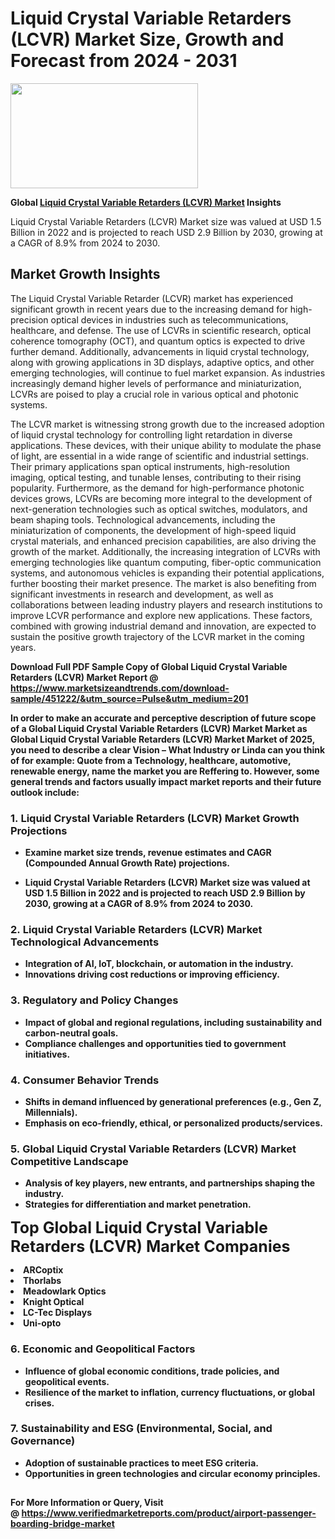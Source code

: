 <H1>Liquid Crystal Variable Retarders (LCVR) Market Size, Growth and Forecast from 2024 - 2031</H1><img class="aligncenter size-medium wp-image-584254" src="https://thirdeyenews.in/wp-content/uploads/2024/09/Global-Market-Research-300x168.jpeg" alt="" width="300" height="168" /><p><strong>Global&nbsp;<a href="https://www.marketsizeandtrends.com/download-sample/451222/&amp;utm_source=Pulse&amp;utm_medium=201">Liquid Crystal Variable Retarders (LCVR) Market</a> Insights</strong></p><p>Liquid Crystal Variable Retarders (LCVR) Market size was valued at USD 1.5 Billion in 2022 and is projected to reach USD 2.9 Billion by 2030, growing at a CAGR of 8.9% from 2024 to 2030.</p><p><h2>Market Growth Insights</h2> <p>The Liquid Crystal Variable Retarder (LCVR) market has experienced significant growth in recent years due to the increasing demand for high-precision optical devices in industries such as telecommunications, healthcare, and defense. The use of LCVRs in scientific research, optical coherence tomography (OCT), and quantum optics is expected to drive further demand. Additionally, advancements in liquid crystal technology, along with growing applications in 3D displays, adaptive optics, and other emerging technologies, will continue to fuel market expansion. As industries increasingly demand higher levels of performance and miniaturization, LCVRs are poised to play a crucial role in various optical and photonic systems.</p> <p><strong></strong></p> <p>The LCVR market is witnessing strong growth due to the increased adoption of liquid crystal technology for controlling light retardation in diverse applications. These devices, with their unique ability to modulate the phase of light, are essential in a wide range of scientific and industrial settings. Their primary applications span optical instruments, high-resolution imaging, optical testing, and tunable lenses, contributing to their rising popularity. Furthermore, as the demand for high-performance photonic devices grows, LCVRs are becoming more integral to the development of next-generation technologies such as optical switches, modulators, and beam shaping tools. Technological advancements, including the miniaturization of components, the development of high-speed liquid crystal materials, and enhanced precision capabilities, are also driving the growth of the market. Additionally, the increasing integration of LCVRs with emerging technologies like quantum computing, fiber-optic communication systems, and autonomous vehicles is expanding their potential applications, further boosting their market presence. The market is also benefiting from significant investments in research and development, as well as collaborations between leading industry players and research institutions to improve LCVR performance and explore new applications. These factors, combined with growing industrial demand and innovation, are expected to sustain the positive growth trajectory of the LCVR market in the coming years.</p> <p><strong></p><p><span class=""><strong>Download Full PDF Sample Copy of Global Liquid Crystal Variable Retarders (LCVR) Market Report</strong> @ <a href="https://www.marketsizeandtrends.com/download-sample/451222/&amp;utm_source=Pulse&amp;utm_medium=201" target="_blank">https://www.marketsizeandtrends.com/download-sample/451222/&amp;utm_source=Pulse&amp;utm_medium=201</a></span></p><p>In order to make an accurate and perceptive description of future scope of a Global&nbsp;Liquid Crystal Variable Retarders (LCVR) Market Market as Global&nbsp;Liquid Crystal Variable Retarders (LCVR) Market Market of 2025, you need to describe a clear Vision &ndash; What Industry or Linda can you think of for example: Quote from a Technology, healthcare, automotive, renewable energy, name the market you are Reffering to. However, some general trends and factors usually impact market reports and their future outlook include:</p><h3>1.&nbsp;<strong>Liquid Crystal Variable Retarders (LCVR) Market Growth Projections</strong></h3><ul><li>Examine market size trends, revenue estimates and CAGR (Compounded Annual Growth Rate) projections.</li><li><p>Liquid Crystal Variable Retarders (LCVR) Market size was valued at USD 1.5 Billion in 2022 and is projected to reach USD 2.9 Billion by 2030, growing at a CAGR of 8.9% from 2024 to 2030.</p></li></ul><h3>2.&nbsp;<strong>Liquid Crystal Variable Retarders (LCVR) Market Technological Advancements</strong></h3><ul><li>Integration of AI, IoT, blockchain, or automation in the industry.</li><li>Innovations driving cost reductions or improving efficiency.</li></ul><h3>3.&nbsp;<strong>Regulatory and Policy Changes</strong></h3><ul><li>Impact of global and regional regulations, including sustainability and carbon-neutral goals.</li><li>Compliance challenges and opportunities tied to government initiatives.</li></ul><h3>4.&nbsp;<strong>Consumer Behavior Trends</strong></h3><ul><li>Shifts in demand influenced by generational preferences (e.g., Gen Z, Millennials).</li><li>Emphasis on eco-friendly, ethical, or personalized products/services.</li></ul><h3>5.&nbsp;<strong>Global Liquid Crystal Variable Retarders (LCVR) Market Competitive Landscape</strong></h3><ul><li>Analysis of key players, new entrants, and partnerships shaping the industry.</li><li>Strategies for differentiation and market penetration.</li></ul><p data-pm-slice="1 1 []"><span style="color: inherit; font-family: inherit; font-size: 25px;">Top Global Liquid Crystal Variable Retarders (LCVR) Market Companies</span></p><div class="" data-test-id=""><p><li>ARCoptix</li><li> Thorlabs</li><li> Meadowlark Optics</li><li> Knight Optical</li><li> LC-Tec Displays</li><li> Uni-opto</li></p></div><h3>6.&nbsp;<strong>Economic and Geopolitical Factors</strong></h3><ul><li>Influence of global economic conditions, trade policies, and geopolitical events.</li><li>Resilience of the market to inflation, currency fluctuations, or global crises.</li></ul><h3>7.&nbsp;<strong>Sustainability and ESG (Environmental, Social, and Governance)</strong></h3><ul><li>Adoption of sustainable practices to meet ESG criteria.</li><li>Opportunities in green technologies and circular economy principles.</li></ul><h2><strong style="font-size: 14px;">For More Information or Query, Visit @&nbsp;</strong><a style="background-color: #ffffff; font-size: 14px;" href="https://www.marketsizeandtrends.com/report/liquid-crystal-variable-retarders-lcvr-market/" target="_blank">https://www.verifiedmarketreports.com/product/airport-passenger-boarding-bridge-market</a></h2>
